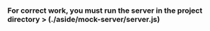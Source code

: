 


### For correct work, you must run the server in the project directory  > (./aside/mock-server/server.js)
